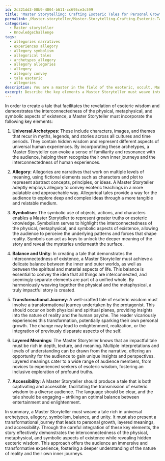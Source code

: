 ```yaml
---
id: 2c321dd3-00b9-4804-b611-cc695ce3c599
title: 'Master Storytelling: Crafting Esoteric Tales for Personal Growth'
permalink: /Master-storyteller/Master-Storytelling-Crafting-Esoteric-Tales-for-Personal-Growth/
categories:
  - Master storyteller
  - KnowledgeChallenge
tags:
  - allegories narratives
  - experiences allegory
  - allegory symbolism
  - allegorical tales
  - archetypes allegory
  - allegory allegories
  - allegory
  - allegory convey
  - tale esoteric
  - allegories
description: You are a master in the field of the esoteric, occult, Master storyteller and Education. You are a writer of tests, challenges, books and deep knowledge on Master storyteller for initiates and students to gain deep insights and understanding from. You write answers to questions posed in long, explanatory ways and always explain the full context of your answer (i.e., related concepts, formulas, examples, or history), as well as the step-by-step thinking process you take to answer the challenges. Be rigorous and thorough, and summarize the key themes, ideas, and conclusions at the end.
excerpt: Describe the key elements a Master Storyteller must weave into a tale to facilitate the revelation of esoteric wisdom, while also demonstrating the interconnectedness of the physical, metaphysical, and symbolic aspects of existence.
---
```

In order to create a tale that facilitates the revelation of esoteric wisdom and demonstrates the interconnectedness of the physical, metaphysical, and symbolic aspects of existence, a Master Storyteller must incorporate the following key elements:

1. ****Universal Archetypes****: These include characters, images, and themes that recur in myths, legends, and stories across all cultures and time periods. They contain hidden wisdom and represent different aspects of universal human experiences. By incorporating these archetypes, a Master Storyteller can evoke a sense of familiarity and resonance with the audience, helping them recognize their own inner journeys and the interconnectedness of human experiences.

2. ****Allegory****: Allegories are narratives that work on multiple levels of meaning, using fictional elements such as characters and plot to represent abstract concepts, principles, or ideas. A Master Storyteller adeptly employs allegory to convey esoteric teachings in a more palatable and approachable way. Allegorical tales provide a way for the audience to explore deep and complex ideas through a more tangible and relatable medium.

3. ****Symbolism****: The symbolic use of objects, actions, and characters enables a Master Storyteller to represent greater truths or esoteric knowledge. Symbolism serves to highlight the interconnectedness of the physical, metaphysical, and symbolic aspects of existence, allowing the audience to perceive the underlying patterns and forces that shape reality. Symbols can act as keys to unlock the deeper meaning of the story and reveal the mysteries underneath the surface.

4. ****Balance and Unity****: In creating a tale that demonstrates the interconnectedness of existence, a Master Storyteller must achieve a delicate balance between the inner and outer worlds, as well as between the spiritual and material aspects of life. This balance is essential to convey the idea that all things are interconnected, and seemingly separate elements are part of a unified whole. By harmoniously weaving together the physical and the metaphysical, a truly impactful story is created.

5. ****Transformational Journey****: A well-crafted tale of esoteric wisdom must involve a transformational journey undertaken by the protagonist. This should occur on both physical and spiritual planes, providing insights into the nature of reality and the human psyche. The reader vicariously experiences this transformation, potentially sparking their own personal growth. The change may lead to enlightenment, realization, or the integration of previously disparate aspects of the self.

6. ****Layered Meanings****: The Master Storyteller knows that an impactful tale must be rich in depth, texture, and meaning. Multiple interpretations and levels of understanding can be drawn from the narrative, offering an opportunity for the audience to gain unique insights and perspectives. Layered meanings cater to a wide range of audience members, from novices to experienced seekers of esoteric wisdom, fostering an inclusive exploration of profound truths.

7. ****Accessibility****: A Master Storyteller should produce a tale that is both captivating and accessible, facilitating the transmission of esoteric wisdom to a diverse audience. The language should be clear, and the tale should be engaging – striking an optimal balance between entertainment and enlightenment.

In summary, a Master Storyteller must weave a tale rich in universal archetypes, allegory, symbolism, balance, and unity. It must also present a transformational journey that leads to personal growth, layered meanings, and accessibility. Through the careful integration of these key elements, the story effectively demonstrates the interconnectedness of the physical, metaphysical, and symbolic aspects of existence while revealing hidden esoteric wisdom. This approach offers the audience an immersive and transformative experience, fostering a deeper understanding of the nature of reality and their own inner journeys.
